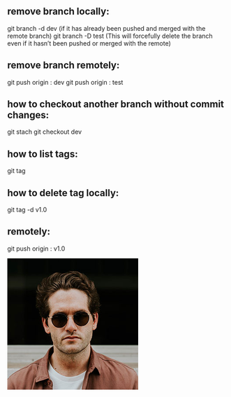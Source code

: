 ## ﻿remove branch locally:
git branch -d dev (if it has already been pushed and merged with the remote branch)
git branch -D test (This will forcefully delete the branch even if it hasn’t been pushed or merged with the remote)

## remove branch remotely:
git push origin : dev
git push origin : test

## how to checkout another branch without commit changes:
git stach
git checkout dev

## how to list tags:
git tag

## how to delete tag locally:
git tag -d v1.0

## remotely:
git push origin : v1.0

![image](2.jpg)
